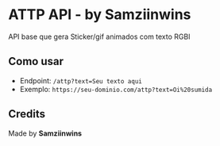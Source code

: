 # ATTP API - by Samziinwins

API base que gera Sticker/gif animados com texto RGBl

## Como usar

- Endpoint: `/attp?text=Seu texto aqui`
- Exemplo: `https://seu-dominio.com/attp?text=Oi%20sumida`

## Credits

Made by **Samziinwins**
